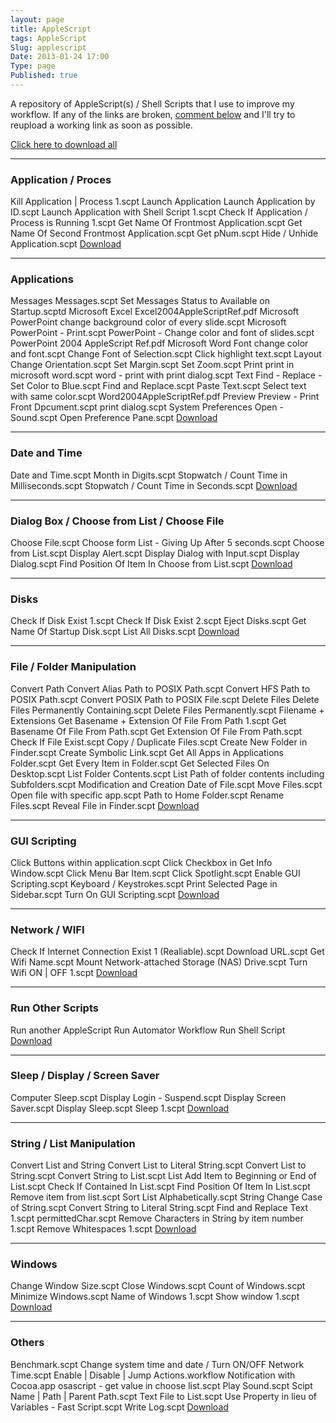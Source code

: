 ```yaml
---
layout: page
title: AppleScript
tags: AppleScript
Slug: applescript
Date: 2013-01-24 17:00
Type: page
Published: true
---
```

A repository of AppleScript(s) / Shell Scripts that I use to improve my workflow. If any of the links are broken, <a href="#disqus_thread">comment below</a> and I'll try to reupload a working link as soon as possible.

<a href="{{ site.github.repo }}/AppleScript-Snippets/archive/master.zip" target="_blank">Click here to download all</a>
<hr>

<h3><div id="Application : Proces">Application / Proces</div></h3>
	Kill Application | Process 1.scpt
	Launch Application
	Launch Application by ID.scpt
	Launch Application with Shell Script 1.scpt
	Check If Application / Process is Running 1.scpt
	Get Name Of Frontmost Application.scpt
	Get Name Of Second Frontmost Application.scpt
	Get pNum.scpt
	Hide / Unhide Application.scpt
<a href="https://www.dropbox.com/sh/f0n2ceehsgk3x9r/99CDQDDfy7" target="_blank">Download</a>
<hr>

<h3><div id="Applications">Applications</div></h3>
	Messages
		Messages.scpt
		Set Messages Status to Available on Startup.scptd
	Microsoft Excel
		Excel2004AppleScriptRef.pdf
	Microsoft PowerPoint
		change background color of every slide.scpt
		Microsoft PowerPoint - Print.scpt
		PowerPoint - Change color and font of slides.scpt
		PowerPoint 2004 AppleScript Ref.pdf
	Microsoft Word
		Font
			change color and font.scpt
			Change Font of Selection.scpt
			Click highlight text.scpt
		Layout
			Change Orientation.scpt
			Set Margin.scpt
			Set Zoom.scpt
		Print
			print in microsoft word.scpt
			word - print with print dialog.scpt
		Text
			Find - Replace - Set Color to Blue.scpt
			Find and Replace.scpt
			Paste Text.scpt
			Select text with same color.scpt
		Word2004AppleScriptRef.pdf
	Preview
		Preview - Print Front Dpcument.scpt
		print dialog.scpt
	System Preferences
		Open - Sound.scpt
		Open Preference Pane.scpt
<a href="https://www.dropbox.com/sh/qckph7wyvqxraej/Lxki194T3B" target="_blank">Download</a>
<hr>

<h3><div id="Date and Time">Date and Time</div></h3>
	Date and Time.scpt
	Month in Digits.scpt
	Stopwatch / Count Time in Milliseconds.scpt
	Stopwatch / Count Time in Seconds.scpt
<a href="https://www.dropbox.com/sh/9osqbjvb4ssb5y9/QHbMPvLm4A" target="_blank">Download</a>
<hr>

<h3><div id="Dialog Box / Choose from List / Choose File">Dialog Box / Choose from List / Choose File</div></h3>
	Choose File.scpt
	Choose form List - Giving Up After 5 seconds.scpt
	Choose from List.scpt
	Display Alert.scpt
	Display Dialog with Input.scpt
	Display Dialog.scpt
	Find Position Of Item In Choose from List.scpt
<a href="https://www.dropbox.com/sh/ydyco02pspyvr1o/097USu6kcG" target="_blank">Download</a>
<hr>

<h3><div id="Disks">Disks</div></h3>
	Check If Disk Exist 1.scpt
	Check If Disk Exist 2.scpt
	Eject Disks.scpt
	Get Name Of Startup Disk.scpt
	List All Disks.scpt
<a href="https://www.dropbox.com/sh/ejepz0v0pqrcy1z/t-vf9vzHxS" target="_blank">Download</a>
<hr>

<h3><div id="File / Folder Manipulation">File / Folder Manipulation</div></h3>
	Convert Path
		Convert Alias Path to POSIX Path.scpt
		Convert HFS Path to POSIX Path.scpt
		Convert POSIX Path to POSIX File.scpt
	Delete Files
		Delete Files Permanently Containing.scpt
		Delete Files Permanently.scpt
	Filename + Extensions
		Get Basename + Extension Of File From Path 1.scpt
		Get Basename Of File From Path.scpt
		Get Extension Of File From Path.scpt
	Check If File Exist.scpt
	Copy / Duplicate Files.scpt
	Create New Folder in Finder.scpt
	Create Symbolic Link.scpt
	Get All Apps in Applications Folder.scpt
	Get Every Item in Folder.scpt
	Get Selected Files On Desktop.scpt
	List Folder Contents.scpt
	List Path of folder contents including Subfolders.scpt
	Modification and Creation Date of File.scpt
	Move Files.scpt
	Open file with specific app.scpt
	Path to Home Folder.scpt
	Rename Files.scpt
	Reveal File in Finder.scpt
<a href="https://www.dropbox.com/sh/eounne9cd3mgseh/tX2bx3LGSN" target="_blank">Download</a>
<hr>

<h3><div id="GUI Scripting">GUI Scripting</div></h3>
	Click Buttons within application.scpt
	Click Checkbox in Get Info Window.scpt
	Click Menu Bar Item.scpt
	Click Spotlight.scpt
	Enable GUI Scripting.scpt
	Keyboard / Keystrokes.scpt
	Print Selected Page in Sidebar.scpt
	Turn On GUI Scripting.scpt
<a href="https://www.dropbox.com/sh/u5waa7uihlcpt2y/-XoVwyxEN3" target="_blank">Download</a>
<hr>

<h3><div id="Network / WIFI">Network / WIFI</div></h3>
	Check If Internet Connection Exist 1 (Realiable).scpt
	Download URL.scpt
	Get Wifi Name.scpt
	Mount Network-attached Storage (NAS) Drive.scpt
	Turn Wifi ON | OFF 1.scpt
<a href="https://www.dropbox.com/sh/7rjegk7kjsyp2fy/aaX5Fk8MzJ" target="_blank">Download</a>
<hr>

<h3><div id="Run Other Scripts">Run Other Scripts</div></h3>
    Run another AppleScript
    Run Automator Workflow
    Run Shell Script
<a href="https://www.dropbox.com/sh/uowplii2yiz4jh7/8pOo5Cyy3H" target="_blank">Download</a>
<hr>

<h3><div id="Sleep / Display / Screen Saver">Sleep / Display / Screen Saver</div></h3>
	Computer Sleep.scpt
	Display Login - Suspend.scpt
	Display Screen Saver.scpt
	Display Sleep.scpt
	Sleep 1.scpt
<a href="https://www.dropbox.com/sh/to9ud5d3f81njsp/6eEdXzH7xO" target="_blank">Download</a>
<hr>

<h3><div id="String / List Manipulation">String / List Manipulation</div></h3>
	Convert List and String
		Convert List to Literal String.scpt
		Convert List to String.scpt
		Convert String to List.scpt
	List
		Add Item to Beginning or End of List.scpt
		Check If Contained In List.scpt
		Find Position Of Item In List.scpt
		Remove item from list.scpt
		Sort List Alphabetically.scpt
	String
		Change Case of String.scpt
		Convert String to Literal String.scpt
		Find and Replace Text 1.scpt
		permittedChar.scpt
		Remove Characters in String by item number 1.scpt
		Remove Whitespaces 1.scpt
<a href="https://www.dropbox.com/sh/1r26eikbqexrll7/ojurTq9p9d" target="_blank">Download</a>
<hr>

<h3><div id="Windows">Windows</div></h3>
	Change Window Size.scpt
	Close Windows.scpt
	Count of Windows.scpt
	Minimize Windows.scpt
	Name of Windows 1.scpt
	Show window 1.scpt
<a href="https://www.dropbox.com/sh/xnz9ku1bd8jvi9k/nqpZV034H7" target="_blank">Download</a>
<hr>

<h3><div id="Others">Others</div></h3>
	Benchmark.scpt
	Change system time and date / Turn ON/OFF Network Time.scpt
	Enable | Disable | Jump Actions.workflow
	Notification with Cocoa.app
	osascript - get value in choose list.scpt
	Play Sound.scpt
	Scipt Name | Path | Parent Path.scpt
	Text File to List.scpt
	Use Property in lieu of Variables - Fast Script.scpt
	Write Log.scpt
<a href="https://www.dropbox.com/sh/iffvtwx0275cj9w/9FOluYpA8q" target="_blank">Download</a>
